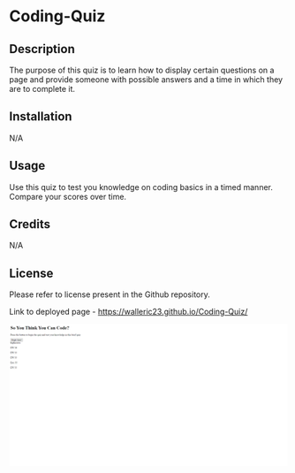 # Coding-Quiz

## Description

The purpose of this quiz is to learn how to display certain questions on a page and provide someone with possible answers and a time in which they are to complete it.

## Installation

N/A

## Usage

Use this quiz to test you knowledge on coding basics in a timed manner. Compare your scores over time.

## Credits

N/A

## License

Please refer to license present in the Github repository.

Link to deployed page - https://walleric23.github.io/Coding-Quiz/

<img src="./assets/quizpic.PNG" alt="screenshot of quiz page">
